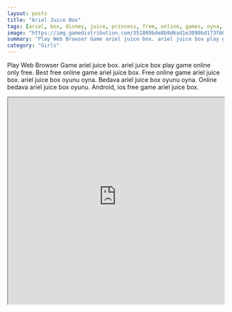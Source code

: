 ```yaml
---
layout: posts
title: "Ariel Juice Box"
tags: [ariel, box, disney, juice, princess, free, online, games, oyna, game, free, games, play, play, games]
image: "https://img.gamedistribution.com/351869bde8b9d6ad1e3090bd173f600d.jpg"
summary: "Play Web Browser Game ariel juice box. ariel juice box play game online only free. Best free online game ariel juice box. Free online game ariel juice box. ariel juice box oyunu oyna. Bedava ariel juice box oyunu oyna. Online bedava ariel juice box oyunu. Android, ios free game ariel juice box."
category: "Girls"
---
```


Play Web Browser Game ariel juice box. ariel juice box play game online only free. Best free online game ariel juice box. Free online game ariel juice box. ariel juice box oyunu oyna. Bedava ariel juice box oyunu oyna. Online bedava ariel juice box oyunu. Android, ios free game ariel juice box.

<iframe width="100%" height="480px;" src="https://flash.gamedistribution.com?game=351869bde8b9d6ad1e3090bd173f600d"></iframe>